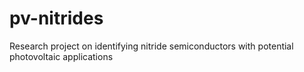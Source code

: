 # pv-nitrides
Research project on identifying nitride semiconductors with potential photovoltaic applications
